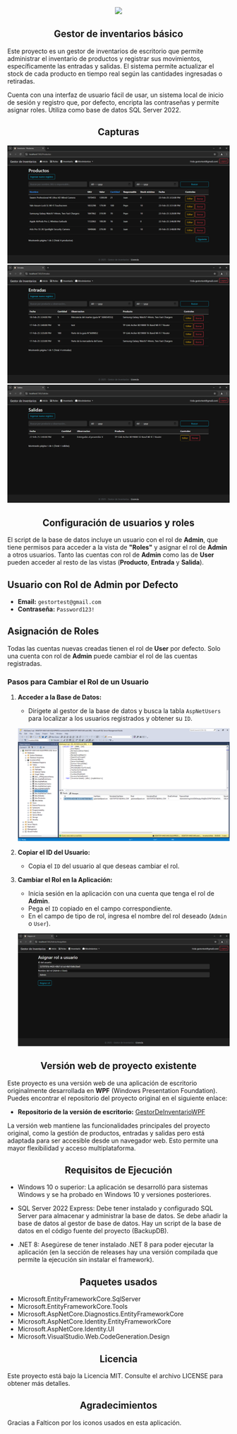 <p align="center">
  <img src="./InventarioWeb\wwwroot\favicon.ico">
</p>

<h2 align="center">Gestor de inventarios básico</h2>
<p align="left">

Este proyecto es un gestor de inventarios de escritorio que permite administrar el inventario de productos y registrar sus movimientos, específicamente las entradas y salidas. El sistema permite actualizar el stock de cada producto en tiempo real según las cantidades ingresadas o retiradas.

Cuenta con una interfaz de usuario fácil de usar, un sistema local de inicio de sesión y registro que, por defecto, encripta las contraseñas y permite asignar roles. Utiliza como base de datos SQL Server 2022.

<h2 align="center">Capturas</h2>
<p align="left">

<img src="./InventarioWeb/Captures/1.png">
<img src="./InventarioWeb/Captures/2.png">
<img src="./InventarioWeb/Captures/3.png">

<h2 align="center">Configuración de usuarios y roles</h2>
<p align="left">

El script de la base de datos incluye un usuario con el rol de **Admin**, que tiene permisos para acceder a la vista de **"Roles"** y asignar el rol de **Admin** a otros usuarios. Tanto las cuentas con rol de **Admin** como las de **User** pueden acceder al resto de las vistas (**Producto**, **Entrada** y **Salida**).

## Usuario con Rol de Admin por Defecto

- **Email:** `gestortest@gmail.com`  
- **Contraseña:** `Password123!`

## Asignación de Roles

Todas las cuentas nuevas creadas tienen el rol de **User** por defecto. Solo una cuenta con rol de **Admin** puede cambiar el rol de las cuentas registradas.

### Pasos para Cambiar el Rol de un Usuario

1. **Acceder a la Base de Datos:**
   - Dirígete al gestor de la base de datos y busca la tabla `AspNetUsers` para localizar a los usuarios registrados y obtener su `ID`.

   ![Captura de la tabla AspNetUsers](./InventarioWeb/Captures/rol1.png)

2. **Copiar el ID del Usuario:**
   - Copia el `ID` del usuario al que deseas cambiar el rol.

3. **Cambiar el Rol en la Aplicación:**
   - Inicia sesión en la aplicación con una cuenta que tenga el rol de **Admin**.
   - Pega el `ID` copiado en el campo correspondiente.
   - En el campo de tipo de rol, ingresa el nombre del rol deseado (`Admin` o `User`).

   ![Captura del formulario de cambio de rol](./InventarioWeb/Captures/rol2.png)

<h2 align="center">Versión web de proyecto existente</h2>
<p align="left">

Este proyecto es una versión web de una aplicación de escritorio originalmente desarrollada en **WPF** (Windows Presentation Foundation). Puedes encontrar el repositorio del proyecto original en el siguiente enlace:

- **Repositorio de la versión de escritorio:** [GestorDeInventarioWPF](https://github.com/lextrack/GestorDeInventarioWPF)

La versión web mantiene las funcionalidades principales del proyecto original, como la gestión de productos, entradas y salidas pero está adaptada para ser accesible desde un navegador web. Esto permite una mayor flexibilidad y acceso multiplataforma.

<h2 align="center">Requisitos de Ejecución</h2>
<p align="left">

* Windows 10 o superior: La aplicación se desarrolló para sistemas Windows y se ha probado en Windows 10 y versiones posteriores.

* SQL Server 2022 Express: Debe tener instalado y configurado SQL Server para almacenar y administrar la base de datos. Se debe añadir la base de datos al gestor de base de datos. Hay un script de la base de datos en el código fuente del proyecto (BackupDB).

* .NET 8: Asegúrese de tener instalado .NET 8 para poder ejecutar la aplicación (en la sección de releases hay una versión compilada que permite la ejecución sin instalar el framework).

<h2 align="center">Paquetes usados</h2>
<p align="left">

* Microsoft.EntityFrameworkCore.SqlServer
* Microsoft.EntityFrameworkCore.Tools
* Microsoft.AspNetCore.Diagnostics.EntityFrameworkCore
* Microsoft.AspNetCore.Identity.EntityFrameworkCore
* Microsoft.AspNetCore.Identity.UI
* Microsoft.VisualStudio.Web.CodeGeneration.Design

<h2 align="center">Licencia</h2>
<p align="left">

Este proyecto está bajo la Licencia MIT. Consulte el archivo LICENSE para obtener más detalles.

<h2 align="center">Agradecimientos</h2>
<p align="left">

Gracias a Falticon por los iconos usados en esta aplicación.

